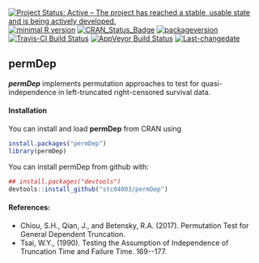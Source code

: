 
[![Project Status: Active – The project has reached a stable, usable state and is being actively developed.](http://www.repostatus.org/badges/latest/active.svg)](http://www.repostatus.org/#active) [![minimal R version](https://img.shields.io/badge/R%3E%3D-3.4.0-6666ff.svg)](https://cran.r-project.org/) [![CRAN\_Status\_Badge](http://www.r-pkg.org/badges/version/permDep)](https://cran.r-project.org/package=permDep) [![packageversion](https://img.shields.io/badge/Package%20version-1.0.2-orange.svg?style=flat-square)](commits/master) [![Travis-CI Build Status](https://travis-ci.org/stc04003/permDep.svg?branch=master)](https://travis-ci.org/stc04003/permDep) [![AppVeyor Build Status](https://ci.appveyor.com/api/projects/status/github/stc04003/permDep?branch=master&svg=true)](https://ci.appveyor.com/project/stc04003/permDep) [![Last-changedate](https://img.shields.io/badge/last%20change-2018--08--15-yellowgreen.svg)](/commits/master)

**permDep**
-----------

<!-- README.md is generated from README.Rmd. Please edit that file -->
***permDep*** implements permutation approaches to test for quasi-independence in left-truncated right-censored survival data.

#### Installation

You can install and load **permDep** from CRAN using

``` r
install.packages("permDep")
library(permDep)
```

You can install permDep from github with:

``` r
## install.packages("devtools")
devtools::install_github("stc04003/permDep")
```

#### References:

-   Chiou, S.H., Qian, J., and Betensky, R.A. (2017). Permutation Test for General Dependent Truncation.
-   Tsai, W.Y., (1990). Testing the Assumption of Independence of Truncation Time and Failure Time. 169--177.
